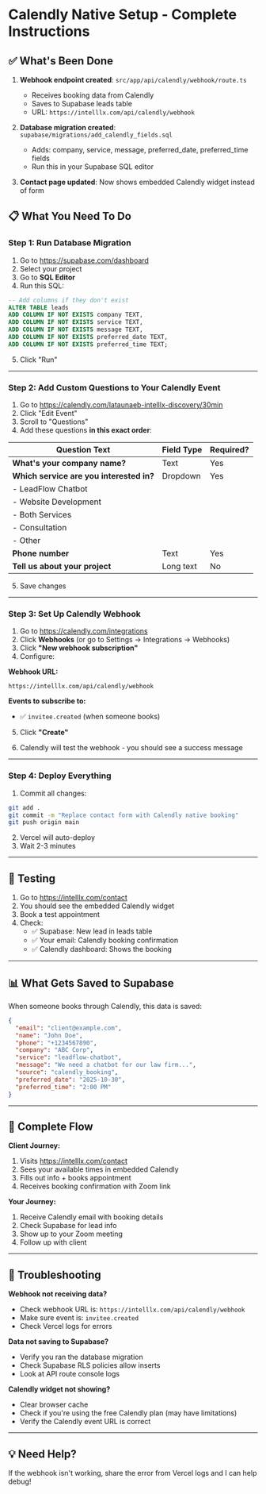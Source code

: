 # Calendly Native Setup - Complete Instructions

## ✅ What's Been Done

1. **Webhook endpoint created**: `src/app/api/calendly/webhook/route.ts`
   - Receives booking data from Calendly
   - Saves to Supabase leads table
   - URL: `https://intelllx.com/api/calendly/webhook`

2. **Database migration created**: `supabase/migrations/add_calendly_fields.sql`
   - Adds: company, service, message, preferred_date, preferred_time fields
   - Run this in your Supabase SQL editor

3. **Contact page updated**: Now shows embedded Calendly widget instead of form

## 📋 What You Need To Do

### Step 1: Run Database Migration

1. Go to https://supabase.com/dashboard
2. Select your project
3. Go to **SQL Editor**
4. Run this SQL:

```sql
-- Add columns if they don't exist
ALTER TABLE leads 
ADD COLUMN IF NOT EXISTS company TEXT,
ADD COLUMN IF NOT EXISTS service TEXT,
ADD COLUMN IF NOT EXISTS message TEXT,
ADD COLUMN IF NOT EXISTS preferred_date TEXT,
ADD COLUMN IF NOT EXISTS preferred_time TEXT;
```

5. Click "Run"

---

### Step 2: Add Custom Questions to Your Calendly Event

1. Go to https://calendly.com/lataunaeb-intelllx-discovery/30min
2. Click "Edit Event"
3. Scroll to "Questions"
4. Add these questions **in this exact order**:

| Question Text | Field Type | Required? |
|--------------|-----------|-----------|
| **What's your company name?** | Text | Yes |
| **Which service are you interested in?** | Dropdown | Yes |
| - LeadFlow Chatbot | | |
| - Website Development | | |
| - Both Services | | |
| - Consultation | | |
| - Other | | |
| **Phone number** | Text | Yes |
| **Tell us about your project** | Long text | No |

5. Save changes

---

### Step 3: Set Up Calendly Webhook

1. Go to https://calendly.com/integrations
2. Click **Webhooks** (or go to Settings → Integrations → Webhooks)
3. Click **"New webhook subscription"**
4. Configure:

**Webhook URL:**
```
https://intelllx.com/api/calendly/webhook
```

**Events to subscribe to:**
- ✅ `invitee.created` (when someone books)

5. Click **"Create"**

6. Calendly will test the webhook - you should see a success message

---

### Step 4: Deploy Everything

1. Commit all changes:
```bash
git add .
git commit -m "Replace contact form with Calendly native booking"
git push origin main
```

2. Vercel will auto-deploy
3. Wait 2-3 minutes

---

## 🧪 Testing

1. Go to https://intelllx.com/contact
2. You should see the embedded Calendly widget
3. Book a test appointment
4. Check:
   - ✅ Supabase: New lead in leads table
   - ✅ Your email: Calendly booking confirmation
   - ✅ Calendly dashboard: Shows the booking

---

## 📊 What Gets Saved to Supabase

When someone books through Calendly, this data is saved:

```json
{
  "email": "client@example.com",
  "name": "John Doe",
  "phone": "+1234567890",
  "company": "ABC Corp",
  "service": "leadflow-chatbot",
  "message": "We need a chatbot for our law firm...",
  "source": "calendly_booking",
  "preferred_date": "2025-10-30",
  "preferred_time": "2:00 PM"
}
```

---

## 🎯 Complete Flow

**Client Journey:**
1. Visits https://intelllx.com/contact
2. Sees your available times in embedded Calendly
3. Fills out info + books appointment
4. Receives booking confirmation with Zoom link

**Your Journey:**
1. Receive Calendly email with booking details
2. Check Supabase for lead info
3. Show up to your Zoom meeting
4. Follow up with client

---

## 🔧 Troubleshooting

**Webhook not receiving data?**
- Check webhook URL is: `https://intelllx.com/api/calendly/webhook`
- Make sure event is: `invitee.created`
- Check Vercel logs for errors

**Data not saving to Supabase?**
- Verify you ran the database migration
- Check Supabase RLS policies allow inserts
- Look at API route console logs

**Calendly widget not showing?**
- Clear browser cache
- Check if you're using the free Calendly plan (may have limitations)
- Verify the Calendly event URL is correct

---

## 💡 Need Help?

If the webhook isn't working, share the error from Vercel logs and I can help debug!

